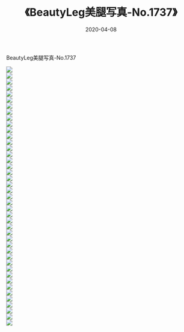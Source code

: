 ﻿---
layout: post
title:  《BeautyLeg美腿写真-No.1737》
date:   2020-04-08
img: http://img.660000.xyz/Sharelink/网络美图/2020/BeautyLeg美腿写真-No.1737/000.jpg
categories: [美女, 清纯, 唯美]
---

BeautyLeg美腿写真-No.1737

  ![](http://img.660000.xyz/Sharelink/网络美图/2020/BeautyLeg美腿写真-No.1737/001.jpg) <br> ![](http://img.660000.xyz/Sharelink/网络美图/2020/BeautyLeg美腿写真-No.1737/002.jpg) <br> ![](http://img.660000.xyz/Sharelink/网络美图/2020/BeautyLeg美腿写真-No.1737/003.jpg) <br> ![](http://img.660000.xyz/Sharelink/网络美图/2020/BeautyLeg美腿写真-No.1737/004.jpg) <br> ![](http://img.660000.xyz/Sharelink/网络美图/2020/BeautyLeg美腿写真-No.1737/005.jpg) <br> ![](http://img.660000.xyz/Sharelink/网络美图/2020/BeautyLeg美腿写真-No.1737/006.jpg) <br> ![](http://img.660000.xyz/Sharelink/网络美图/2020/BeautyLeg美腿写真-No.1737/007.jpg) <br> ![](http://img.660000.xyz/Sharelink/网络美图/2020/BeautyLeg美腿写真-No.1737/008.jpg) <br> ![](http://img.660000.xyz/Sharelink/网络美图/2020/BeautyLeg美腿写真-No.1737/009.jpg) <br> ![](http://img.660000.xyz/Sharelink/网络美图/2020/BeautyLeg美腿写真-No.1737/010.jpg) <br> ![](http://img.660000.xyz/Sharelink/网络美图/2020/BeautyLeg美腿写真-No.1737/011.jpg) <br> ![](http://img.660000.xyz/Sharelink/网络美图/2020/BeautyLeg美腿写真-No.1737/012.jpg) <br> ![](http://img.660000.xyz/Sharelink/网络美图/2020/BeautyLeg美腿写真-No.1737/013.jpg) <br> ![](http://img.660000.xyz/Sharelink/网络美图/2020/BeautyLeg美腿写真-No.1737/014.jpg) <br> ![](http://img.660000.xyz/Sharelink/网络美图/2020/BeautyLeg美腿写真-No.1737/015.jpg) <br> ![](http://img.660000.xyz/Sharelink/网络美图/2020/BeautyLeg美腿写真-No.1737/016.jpg) <br> ![](http://img.660000.xyz/Sharelink/网络美图/2020/BeautyLeg美腿写真-No.1737/017.jpg) <br> ![](http://img.660000.xyz/Sharelink/网络美图/2020/BeautyLeg美腿写真-No.1737/018.jpg) <br> ![](http://img.660000.xyz/Sharelink/网络美图/2020/BeautyLeg美腿写真-No.1737/019.jpg) <br> ![](http://img.660000.xyz/Sharelink/网络美图/2020/BeautyLeg美腿写真-No.1737/020.jpg) <br> ![](http://img.660000.xyz/Sharelink/网络美图/2020/BeautyLeg美腿写真-No.1737/021.jpg) <br> ![](http://img.660000.xyz/Sharelink/网络美图/2020/BeautyLeg美腿写真-No.1737/022.jpg) <br> ![](http://img.660000.xyz/Sharelink/网络美图/2020/BeautyLeg美腿写真-No.1737/023.jpg) <br> ![](http://img.660000.xyz/Sharelink/网络美图/2020/BeautyLeg美腿写真-No.1737/024.jpg) <br> ![](http://img.660000.xyz/Sharelink/网络美图/2020/BeautyLeg美腿写真-No.1737/025.jpg) <br> ![](http://img.660000.xyz/Sharelink/网络美图/2020/BeautyLeg美腿写真-No.1737/026.jpg) <br> ![](http://img.660000.xyz/Sharelink/网络美图/2020/BeautyLeg美腿写真-No.1737/027.jpg) <br> ![](http://img.660000.xyz/Sharelink/网络美图/2020/BeautyLeg美腿写真-No.1737/028.jpg) <br> ![](http://img.660000.xyz/Sharelink/网络美图/2020/BeautyLeg美腿写真-No.1737/029.jpg) <br> ![](http://img.660000.xyz/Sharelink/网络美图/2020/BeautyLeg美腿写真-No.1737/030.jpg) <br> ![](http://img.660000.xyz/Sharelink/网络美图/2020/BeautyLeg美腿写真-No.1737/031.jpg) <br> ![](http://img.660000.xyz/Sharelink/网络美图/2020/BeautyLeg美腿写真-No.1737/032.jpg) <br> ![](http://img.660000.xyz/Sharelink/网络美图/2020/BeautyLeg美腿写真-No.1737/033.jpg) <br> ![](http://img.660000.xyz/Sharelink/网络美图/2020/BeautyLeg美腿写真-No.1737/034.jpg) <br> ![](http://img.660000.xyz/Sharelink/网络美图/2020/BeautyLeg美腿写真-No.1737/035.jpg) <br> ![](http://img.660000.xyz/Sharelink/网络美图/2020/BeautyLeg美腿写真-No.1737/036.jpg) <br> ![](http://img.660000.xyz/Sharelink/网络美图/2020/BeautyLeg美腿写真-No.1737/037.jpg) <br> ![](http://img.660000.xyz/Sharelink/网络美图/2020/BeautyLeg美腿写真-No.1737/038.jpg) <br> ![](http://img.660000.xyz/Sharelink/网络美图/2020/BeautyLeg美腿写真-No.1737/039.jpg) <br> ![](http://img.660000.xyz/Sharelink/网络美图/2020/BeautyLeg美腿写真-No.1737/040.jpg) <br> ![](http://img.660000.xyz/Sharelink/网络美图/2020/BeautyLeg美腿写真-No.1737/041.jpg) <br> ![](http://img.660000.xyz/Sharelink/网络美图/2020/BeautyLeg美腿写真-No.1737/042.jpg) <br> ![](http://img.660000.xyz/Sharelink/网络美图/2020/BeautyLeg美腿写真-No.1737/043.jpg) <br>